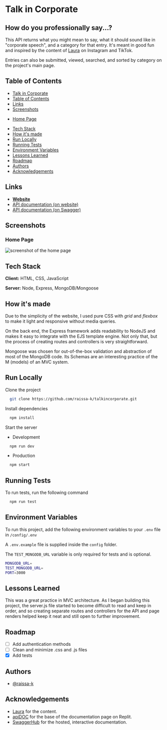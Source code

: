 # Talk in Corporate
## How do you professionally say...?

This API returns what you might mean to say, what it should sound like in "corporate speech", and a category for that entry. It's meant in good fun and inspired by the content of [Laura](https://www.instagram.com/loewhaley/) on Instagram and TikTok.

Entries can also be submitted, viewed, searched, and sorted by category on the project's main page.



## Table of Contents

* [Talk in Corporate](#talk-in-corporate)
* [Table of Contents](#table-of-contents)
* [Links](#links)
* [Screenshots](#screenshots)
+ [Home Page](#home-page)
* [Tech Stack](#tech-stack)
* [How it's made](#how-its-made)
* [Run Locally](#run-locally)
* [Running Tests](#running-tests)
* [Environment Variables](#environment-variables)
* [Lessons Learned](#lessons-learned)
* [Roadmap](#roadmap)
* [Authors](#authors)
* [Acknowledgements](#acknowledgements)

## Links

- [**Website**](https://talkincorporate.up.railway.app)
- [API documentation (on website)](https://talkincorporate.up.railway.app/doc)
- [API documentation (on Swagger)](https://app.swaggerhub.com/apis-docs/raissa-k/talk-in_corporate/1.0.0)

## Screenshots

### Home Page
![screenshot of the home page](https://user-images.githubusercontent.com/91985540/182052320-7383fd9f-567c-4eec-91ef-68ab8721812a.png)

## Tech Stack

**Client:** HTML, CSS, JavaScript

**Server:** Node, Express, MongoDB/Mongoose

## How it's made

Due to the simplicity of the website, I used pure CSS with *grid* and *flexbox* to make it light and responsive without media queries.

On the back end, the Express framework adds readability to NodeJS and makes it easy to integrate with the EJS template engine. Not only that, but the process of creating routes and controllers is very straightforward.

Mongoose was chosen for out-of-the-box validation and abstraction of most of the MongoDB code. Its Schemas are an interesting practice of the M (models) of an MVC system.

## Run Locally

Clone the project

```bash
  git clone https://github.com/raissa-k/talkincorporate.git
```
Install dependencies

```bash
  npm install
```

Start the server

* Development
```bash
  npm run dev
```
* Production
```bash
  npm start
```
## Running Tests

To run tests, run the following command

```bash
  npm run test
```

## Environment Variables

To run this project, add the following environment variables to your `.env` file in `/config/.env`

A `.env.example` file is supplied inside the `config` folder.

The `TEST_MONGODB_URL` variable is only required for tests and is optional.

```bash
MONGODB_URL=
TEST_MONGODB_URL=
PORT=3000
```

## Lessons Learned

This was a great practice in MVC architecture. As I began building this project, the server.js file started to become difficult to read and keep in order, and so creating separate routes and controllers for the API and page renders helped keep it neat and still open to further improvement.

## Roadmap

- [ ]  Add authentication methods
- [ ]  Clean and minimize .css and .js files
- [x]  Add tests

## Authors

- [@raissa-k](https://www.github.com/raissa-k)

## Acknowledgements

- [Laura](https://www.instagram.com/loewhaley/) for the content.
- [apiDOC](https://apidocjs.com/) for the base of the documentation page on Replit.
- [SwaggerHub](https://swagger.io/tools/swaggerhub/) for the hosted, interactive documentation.
